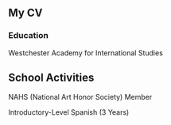 ## My CV

### Education
Westchester Academy for International Studies

## School Activities

NAHS (National Art Honor Society) Member

Introductory-Level Spanish (3 Years)
